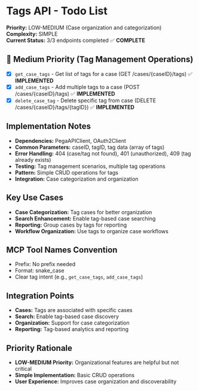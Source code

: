# Tags API - Todo List

**Priority:** LOW-MEDIUM (Case organization and categorization)  
**Complexity:** SIMPLE  
**Current Status:** 3/3 endpoints completed ✅ **COMPLETE**

## 🔄 Medium Priority (Tag Management Operations)
- [x] `get_case_tags` - Get list of tags for a case (GET /cases/{caseID}/tags) ✅ **IMPLEMENTED**
- [x] `add_case_tags` - Add multiple tags to a case (POST /cases/{caseID}/tags) ✅ **IMPLEMENTED**
- [x] `delete_case_tag` - Delete specific tag from case (DELETE /cases/{caseID}/tags/{tagID}) ✅ **IMPLEMENTED**

## Implementation Notes
- **Dependencies:** PegaAPIClient, OAuth2Client
- **Common Parameters:** caseID, tagID, tag data (array of tags)
- **Error Handling:** 404 (case/tag not found), 401 (unauthorized), 409 (tag already exists)
- **Testing:** Tag management scenarios, multiple tag operations
- **Pattern:** Simple CRUD operations for tags
- **Integration:** Case categorization and organization

## Key Use Cases
- **Case Categorization:** Tag cases for better organization
- **Search Enhancement:** Enable tag-based case searching
- **Reporting:** Group cases by tags for reporting
- **Workflow Organization:** Use tags to organize case workflows

## MCP Tool Names Convention
- Prefix: No prefix needed
- Format: snake_case
- Clear tag intent (e.g., `get_case_tags`, `add_case_tags`)

## Integration Points
- **Cases:** Tags are associated with specific cases
- **Search:** Enable tag-based case discovery
- **Organization:** Support for case categorization
- **Reporting:** Tag-based analytics and reporting

## Priority Rationale
- **LOW-MEDIUM Priority:** Organizational features are helpful but not critical
- **Simple Implementation:** Basic CRUD operations
- **User Experience:** Improves case organization and discoverability
